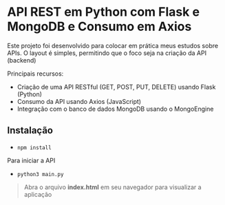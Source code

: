 # API REST em Python com Flask e MongoDB e Consumo em Axios

Este projeto foi desenvolvido para colocar em prática meus estudos sobre APIs. O layout é simples, permitindo que o foco seja na criação da API (backend)

Principais recursos:
- Criação de uma API RESTful (GET, POST, PUT, DELETE) usando Flask (Python)
- Consumo da API usando Axios (JavaScript)
- Integração com o banco de dados MongoDB usando o MongoEngine

## Instalação

- `npm install`

Para iniciar a API
- `python3 main.py`

> Abra o arquivo **index.html** em seu navegador para visualizar a aplicação